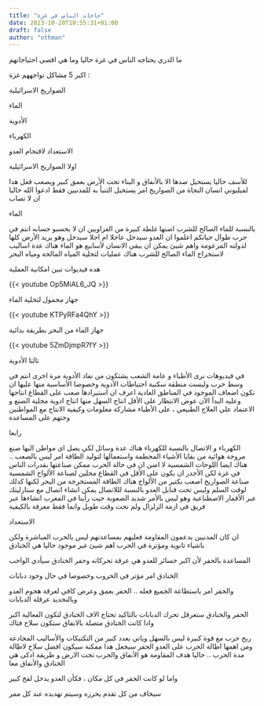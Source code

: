 ```yaml
---
title: "حاجات الناس في غزة"
date: 2023-10-20T10:55:31+01:00
draft: false
author: "othman"
---
```


ما الدري يحتاجه الناس في غزة حاليا وما هي اقصى احتياجاتهم

اكبر 5 مشاكل تواجههم غزة :

الصواريخ الاسرائيلية

الماء

الأدوية

الكهرباء

الاستعداد لاقتحام العدو

اولا الصواريخ الاسرائيلية

للأسف حاليا يستحيل صدها الا بالأنفاق و البناء تحت الأرض بعمق كبير
ويصعب فعل هدا لميليوني انسان
النجاة من الصواريخ امر يستحيل التنبأ به للمدنيين فقط ادعوا الله حاليا ان لا تصاب

الماء

بالنسبة للماء الصالح للشرب اضنها غلطة كبيرة من الغزاويين ان لا يحسبو حسابه انتم في حرب طوال حياتكم اعلموا ان العدو سيدخل
عاجلا ام اجلا سيدخل وهو يريد الأرض كلها لدولته المزعومة
واهم شيئ يمكن ان يبقي الانسان لأسابيع هو الماء
هناك عدة اساليب لاستخراج الماء الصالح للشرب
هناك عمليات لتحلية المياه المالحة ومياه البحر

هده فيديوات تبين امكانية العملية

{{< youtube Op5MiAL6_JQ >}}

جهاز محمول لتحلية الماء

{{< youtube KTPyRFa4QhY >}}

جهاز الماء من البحر بطريقة بدائية

{{< youtube 5ZmDjmpR7fY >}}

تالتا الأدوية

في فيديوهات نرى الأطباء و عامة الشعب يشتكون من نفاد الأدوية
مرة اخرى انتم في وسط حرب وليست منطقة سكنية احتياطات الأدوية وخصوصا الأساسية منها عليها ان تكون اضعاف الموجود في المناطق العادية
اعرف ان استيرادها صعب على القطاع انتاجها وعليه البدأ الآن عوض الانتظار على الأقل انتاج السهل منها
انتاج ادوية محلية الصنع و الاعتماد على العلاج الطبيعي ، على الأطباء مشاركة معلومات وكيفية الانتاج مع المواطنين وحتهم على المساعدة

رابعا

الكهرباء و الاتصال
بالنسبة للكهرباء هناك عدة وسائل لكي يصل اي مواطن اليها
صنع مروحة هوائية من بقايا الأشياء المحطمة واستعمالها لتوليد الطاقة امر ليس بالصعب .. هناك ايضا اللوحات الشمسية لا اضن ان في حالة الحرب ممكن صناعتها
بقدرات الناس في غزة لكن الأجدر ان يكون على الأقل في القطاع محلين لصناعة الألواح الشمسية
صناعة الصواريخ اصعب بكتير من الألواح
هناك الطاقة المستخرجة من البحر لكنها كدلك لوقت السلم وليس تحت قنابل العدو
بالنسبة لللاتصال يمكن انشاء اتصال مع ستارلينك عبر الأقمار الاصطناعية وهو ليس بالأمر شديد الصعوبة حيت رأينا في المغرب انشاءها عبر فريق في ازمة الزلزال ولم تحت وقت طويل وانما فقط معرفة بالكيفية

الاستعداد

ان كان المدنيين يدعمون المقاومة فعليهم بمساعدتهم ليس بالحرب المباشرة ولكن باشياء تانوية ومؤترة في الحرب
اهم شيئ غير موجود حاليا هي الخنادق

المساعدة بالحفر لأن اكبر خسائر للعدو هي عرقة تحركاته وحفر الخنادق سيأدي الواجب

الخنادق امر مؤتر في الحروب وخصوصا في حال وجود دبابات

والحفر امر باستطاعة الجميع فعله .. الحفر بعمق وعرض كافي لعرقة هجوم العدو وبالتحديد عرقلة الدبابات

الحفر والخنادق ستعرقل تحرك الدبابات
بالتاكيد تحتاج الاف الخنادق لتكون الفعالية اكبر وادا كانت الخنادق متصلة بالانفاق ستكون سلاح فتاك

ربح حرب مع قوة كبيرة ليس بالسهل وياتي بعدد كبير من التكتيكات والأساليب المخادعة ومن اهمها اطالة الحرب على العدو
الحفر سيجعل هدا ممكنة سيكون افضل سلاح لاطالة مدة الحرب .. حاليا هدف المقاومة هو الأنفاق والحرب تحت الارض و طريقة ادكى هي الخنادق والأنفاق معا

واما لو كانت الحفر في كل مكان ، فكأن العدو يدخل لفخ كبير

سيخاف من كل تقدم يحرزه وسيتم تهديده عند كل ممر
